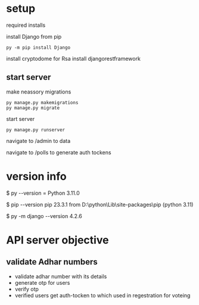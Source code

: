 # setup 
required installs 

install Django from pip 
```
py -m pip install Django

```
install cryptodome for Rsa 
install djangorestframework

## start server 

make neassory migrations
```
py manage.py makemigrations 
py manage.py migrate
```
start server
```
py manage.py runserver
```
navigate to /admin to data 

navigate to /polls to generate auth tockens 

# version info
$ py --version = Python 3.11.0

$ pip --version pip 23.3.1 from D:\python\Lib\site-packages\pip (python 3.11)

$ py -m django --version
4.2.6

# API server objective 

## validate Adhar numbers

- validate adhar number with its details 
- generate otp for users
- verify otp 
- verified users get auth-tocken to which used in regestration for voteing

